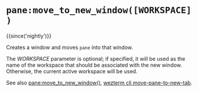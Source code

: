# `pane:move_to_new_window([WORKSPACE])`

{{since('nightly')}}

Creates a window and moves `pane` into that window.

The *WORKSPACE* parameter is optional; if specified, it will be used
as the name of the workspace that should be associated with the new
window.  Otherwise, the current active workspace will be used.

See also [pane:move_to_new_window()](move_to_new_window.md),
[wezterm cli move-pane-to-new-tab](../../../cli/cli/move-pane-to-new-tab.md).


